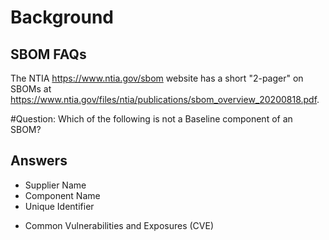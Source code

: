 # Background
## SBOM FAQs
The NTIA https://www.ntia.gov/sbom website has a short
"2-pager" on SBOMs at
https://www.ntia.gov/files/ntia/publications/sbom_overview_20200818.pdf.


#Question:
Which of the following is not a Baseline component of an SBOM?

## Answers
- Supplier Name
- Component Name
- Unique Identifier
* Common Vulnerabilities and Exposures (CVE)
